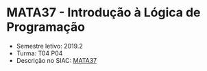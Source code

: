 # MATA37 - Introdução à Lógica de Programação

- Semestre letivo: 2019.2
- Turma: T04 P04
- Descrição no SIAC: [MATA37](https://alunoweb.ufba.br/SiacWWW/ExibirEmentaPublico.do?cdDisciplina=MATA37&nuPerInicial=20071)


